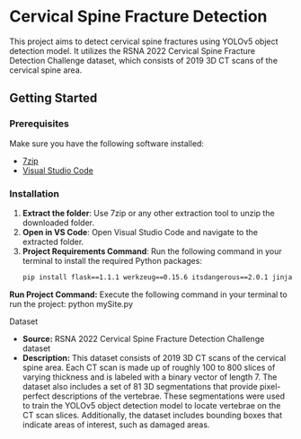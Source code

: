 # Cervical Spine Fracture Detection

This project aims to detect cervical spine fractures using YOLOv5 object detection model. It utilizes the RSNA 2022 Cervical Spine Fracture Detection Challenge dataset, which consists of 2019 3D CT scans of the cervical spine area.

## Getting Started

### Prerequisites

Make sure you have the following software installed:
- [7zip](https://www.7-zip.org/)
- [Visual Studio Code](https://code.visualstudio.com/)

### Installation

1. **Extract the folder**: Use 7zip or any other extraction tool to unzip the downloaded folder.
2. **Open in VS Code**: Open Visual Studio Code and navigate to the extracted folder.
3. **Project Requirements Command**: Run the following command in your terminal to install the required Python packages:
   ```bash
   pip install flask==1.1.1 werkzeug==0.15.6 itsdangerous==2.0.1 jinja2==3.0.3 opencv-python==4.5.3.56 tensorflow==2.4.0 keras==2.4.3 pillow==8.1.0 imutils==0.5.4 pandas==1.2.1 matplotlib==3.3.4 protobuf==3.19.0 numpy==1.19.5 scikit-learn==0.24.1 torch
**Run Project Command:** Execute the following command in your terminal to run the project:
python mySite.py


Dataset
- **Source:** RSNA 2022 Cervical Spine Fracture Detection Challenge dataset
- **Description:** This dataset consists of 2019 3D CT scans of the cervical spine area. Each CT scan is made up of roughly 100 to 800 slices of varying thickness and is labeled with a binary vector of length 7. The dataset also includes a set of 81 3D segmentations that provide pixel-perfect descriptions of the vertebrae. These segmentations were used to train the YOLOv5 object detection model to locate vertebrae on the CT scan slices. Additionally, the dataset includes bounding boxes that indicate areas of interest, such as damaged areas.
